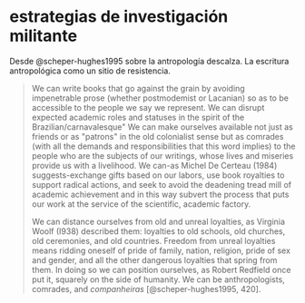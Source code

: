 # estrategias de investigación militante
Desde @scheper-hughes1995 sobre la antropología descalza. La escritura antropológica como un sitio de resistencia.   

>We can write books that go against the grain by avoiding impenetrable prose (whether postmodemist or Lacanian) so as to be accessible to the people we say we represent. We can disrupt expected academic roles and statuses in the spirit of the Brazilian/carnavalesque" We can make ourselves available not just as friends or as "patrons" in the old colonialist sense but as comrades (with all the demands and responsibilities that this word implies) to the people who are the subjects of our writings, whose lives and miseries provide us with a livelihood. We can-as Michel De Certeau (1984) suggests-exchange gifts based on our labors, use book royalties to support radical actions, and seek to avoid the deadening tread mill of academic achievement and in this way subvert the process that puts our work at the service of the scientific, academic factory.
>
>We can distance ourselves from old and unreal loyalties, as Virginia Woolf (I938) described them: loyalties to old schools, old churches, old ceremonies, and old countries. Freedom from unreal loyalties means ridding oneself of pride of family, nation, religion, pride of sex and gender, and all the other dangerous loyalties that spring from them. In doing so we can position ourselves, as Robert Redfield once put it, squarely on the side of humanity. We can be anthropologists, comrades, and *companheiras* [@scheper-hughes1995, 420].